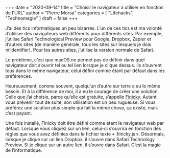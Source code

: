 +++
date        = "2020-09-14"
title       = "Choisir le navigateur à utiliser en fonction de l'URL"
author      = "Pierre Morsa"
categories  = [ "Lifehacks", "Technomagie" ]
draft       = false
+++

J’ai des tics informatiques un peu bizarres. L’un de ces tics est ma volonté d’utiliser des navigateurs web différents pour différents sites. Par exemple, j’utilise Safari Technological Preview pour Google, Dropbox, Zapier et d’autres sites (de manière générale, tous les sites sur lesquels je dois m’identifier). Pour les autres sites, j’utilise la version normale de Safari.

Le problème, c’est que macOS ne permet pas de définir dans quel navigateur doit s’ouvrir tel ou tel lien lorsque je clique dessus. Ils s’ouvrent tous dans le même navigateur, celui défini comme étant par défaut dans les préférences.

Heureusement, comme souvent, quelqu’un d’autre sur terre a eu le même besoin. Et à la différence de moi, il a eu le courage de créer une solution. Celle que j’ai choisie, parce qu’elle est gratuite, s’appelle [Finicky](https://github.com/johnste/finicky). Autant vous prévenir tout de suite, son utilisation est un peu rugueuse. Si vous préférez une solution plus simple qui fait la même chose, ça existe, mais c’est payant.

Une fois installé, Finicky doit être défini comme étant le navigateur web par défaut. Lorsque vous cliquez sur un lien, celui-ci s’ouvrira en fonction des règles que vous avez définies dans le fichier texte « .finicky.js ». Désormais, lorsque je clique sur un lien Dropbox, il s’ouvre dans Safari Technology Preview. Si je clique sur un autre lien, il s’ouvre dans Safari. C’est la magie de l’informatique.

